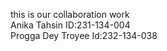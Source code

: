 this is our collaboration work
<br>
Anika Tahsin ID:231-134-004
<br>
Progga Dey Troyee Id:232-134-038
<br>

